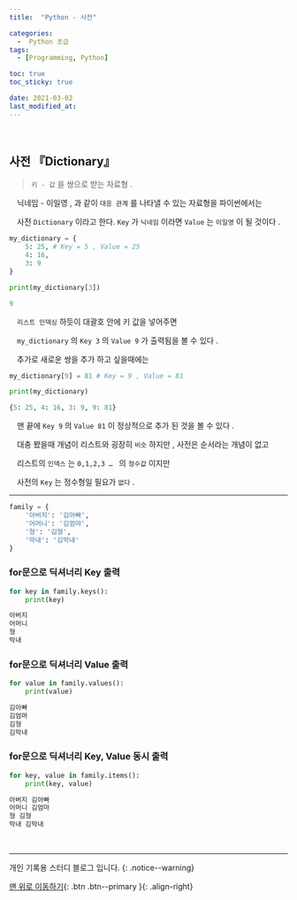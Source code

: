 ```yaml
---
title:  "Python - 사전" 

categories:
  -  Python 초급
tags:
  - [Programming, Python]

toc: true
toc_sticky: true

date: 2021-03-02
last_modified_at: 
---
```


<br>

## 사전 『Dictionary』

> `키 - 값` 을 쌍으로 받는 자료형 .

　닉네임 - 이일영 , 과 같이 `대응 관계` 를 나타낼 수 있는 자료형을 파이썬에서는   

　사전 `Dictionary` 이라고 한다. `Key` 가 `닉네임` 이라면 `Value` 는 `이일영` 이 될 것이다 .

```python
my_dictionary = {
	5: 25, # Key = 5 , Value = 25
	4: 16,
	3: 9
}

print(my_dictionary[3])
```
```python
9
```

　`리스트 인덱싱` 하듯이 대괄호 안에 키 값을 넣어주면   

　`my_dictionary` 의 `Key 3` 의 `Value 9` 가 출력됨을 볼 수 있다 .

　추가로 새로운 쌍을 추가 하고 싶을때에는

```python
my_dictionary[9] = 81 # Key = 9 , Value = 81

print(my_dictionary)
```
```python
{5: 25, 4: 16, 3: 9, 9: 81}
```

　맨 끝에 `Key 9` 의 `Value 81` 이 정상적으로 추가 된 것을 볼 수 있다 .   

　대충 봤을때 개념이 리스트와 굉장히 `비슷` 하지만 , 사전은 순서라는 개념이 없고   

　리스트의 `인덱스` 는 `0,1,2,3 … ` 의 `정수값` 이지만   

　사전의 `Key` 는 정수형일 필요가 `없다` .
<br>

***
```python
family = {
	'아버지': '김아빠',
	'어머니': '김엄마',
	'형': '김형',
	'막내': '김막내'
}
```

### for문으로 딕셔너리 Key 출력
```python
for key in family.keys():
    print(key)
```
```python
아버지
어머니
형
막내
```

### for문으로 딕셔너리 Value 출력
```python
for value in family.values():
    print(value)
```
```python
김아빠
김엄마
김형
김막내
```

### for문으로 딕셔너리 Key, Value 동시 출력
```python
for key, value in family.items():
    print(key, value)
```
```python
아버지 김아빠
어머니 김엄마
형 김형
막내 김막내
```

<br>

***

개인 기록용 스터디 블로그 입니다.
{: .notice--warning}

[맨 위로 이동하기](#){: .btn .btn--primary }{: .align-right}